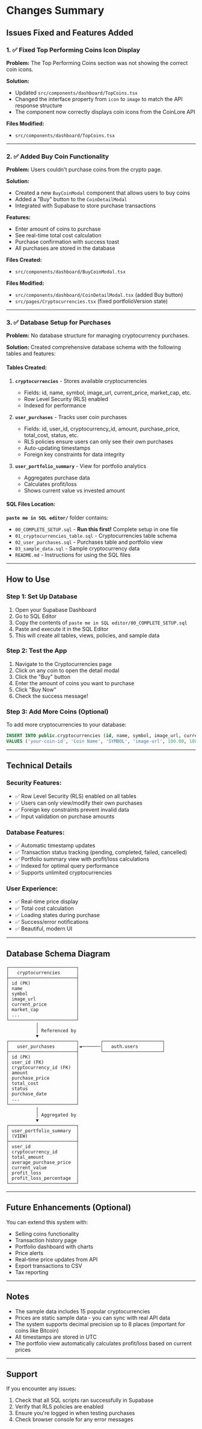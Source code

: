 # Changes Summary

## Issues Fixed and Features Added

### 1. ✅ Fixed Top Performing Coins Icon Display
**Problem:** The Top Performing Coins section was not showing the correct coin icons.

**Solution:** 
- Updated `src/components/dashboard/TopCoins.tsx`
- Changed the interface property from `icon` to `image` to match the API response structure
- The component now correctly displays coin icons from the CoinLore API

**Files Modified:**
- `src/components/dashboard/TopCoins.tsx`

---

### 2. ✅ Added Buy Coin Functionality
**Problem:** Users couldn't purchase coins from the crypto page.

**Solution:**
- Created a new `BuyCoinModal` component that allows users to buy coins
- Added a "Buy" button to the `CoinDetailModal` 
- Integrated with Supabase to store purchase transactions

**Features:**
- Enter amount of coins to purchase
- See real-time total cost calculation
- Purchase confirmation with success toast
- All purchases are stored in the database

**Files Created:**
- `src/components/dashboard/BuyCoinModal.tsx`

**Files Modified:**
- `src/components/dashboard/CoinDetailModal.tsx` (added Buy button)
- `src/pages/Cryptocurrencies.tsx` (fixed portfolioVersion state)

---

### 3. ✅ Database Setup for Purchases
**Problem:** No database structure for managing cryptocurrency purchases.

**Solution:**
Created comprehensive database schema with the following tables and features:

#### Tables Created:
1. **`cryptocurrencies`** - Stores available cryptocurrencies
   - Fields: id, name, symbol, image_url, current_price, market_cap, etc.
   - Row Level Security (RLS) enabled
   - Indexed for performance

2. **`user_purchases`** - Tracks user coin purchases
   - Fields: id, user_id, cryptocurrency_id, amount, purchase_price, total_cost, status, etc.
   - RLS policies ensure users can only see their own purchases
   - Auto-updating timestamps
   - Foreign key constraints for data integrity

3. **`user_portfolio_summary`** - View for portfolio analytics
   - Aggregates purchase data
   - Calculates profit/loss
   - Shows current value vs invested amount

#### SQL Files Location:
**`paste me in SQL editor/`** folder contains:
- `00_COMPLETE_SETUP.sql` - **Run this first!** Complete setup in one file
- `01_cryptocurrencies_table.sql` - Cryptocurrencies table schema
- `02_user_purchases.sql` - Purchases table and portfolio view
- `03_sample_data.sql` - Sample cryptocurrency data
- `README.md` - Instructions for using the SQL files

---

## How to Use

### Step 1: Set Up Database
1. Open your Supabase Dashboard
2. Go to SQL Editor
3. Copy the contents of `paste me in SQL editor/00_COMPLETE_SETUP.sql`
4. Paste and execute it in the SQL Editor
5. This will create all tables, views, policies, and sample data

### Step 2: Test the App
1. Navigate to the Cryptocurrencies page
2. Click on any coin to open the detail modal
3. Click the "Buy" button
4. Enter the amount of coins you want to purchase
5. Click "Buy Now"
6. Check the success message!

### Step 3: Add More Coins (Optional)
To add more cryptocurrencies to your database:
```sql
INSERT INTO public.cryptocurrencies (id, name, symbol, image_url, current_price, market_cap, market_cap_rank, total_volume, is_active)
VALUES ('your-coin-id', 'Coin Name', 'SYMBOL', 'image-url', 100.00, 1000000000, 15, 50000000, true);
```

---

## Technical Details

### Security Features:
- ✅ Row Level Security (RLS) enabled on all tables
- ✅ Users can only view/modify their own purchases
- ✅ Foreign key constraints prevent invalid data
- ✅ Input validation on purchase amounts

### Database Features:
- ✅ Automatic timestamp updates
- ✅ Transaction status tracking (pending, completed, failed, cancelled)
- ✅ Portfolio summary view with profit/loss calculations
- ✅ Indexed for optimal query performance
- ✅ Supports unlimited cryptocurrencies

### User Experience:
- ✅ Real-time price display
- ✅ Total cost calculation
- ✅ Loading states during purchase
- ✅ Success/error notifications
- ✅ Beautiful, modern UI

---

## Database Schema Diagram

```
┌─────────────────────────┐
│   cryptocurrencies      │
├─────────────────────────┤
│ id (PK)                 │
│ name                    │
│ symbol                  │
│ image_url               │
│ current_price           │
│ market_cap              │
│ ...                     │
└─────────────────────────┘
           │
           │ Referenced by
           ▼
┌─────────────────────────┐        ┌──────────────────────┐
│   user_purchases        │◄───────│   auth.users         │
├─────────────────────────┤        └──────────────────────┘
│ id (PK)                 │
│ user_id (FK)            │
│ cryptocurrency_id (FK)  │
│ amount                  │
│ purchase_price          │
│ total_cost              │
│ status                  │
│ purchase_date           │
│ ...                     │
└─────────────────────────┘
           │
           │ Aggregated by
           ▼
┌─────────────────────────┐
│ user_portfolio_summary  │
│ (VIEW)                  │
├─────────────────────────┤
│ user_id                 │
│ cryptocurrency_id       │
│ total_amount            │
│ average_purchase_price  │
│ current_value           │
│ profit_loss             │
│ profit_loss_percentage  │
└─────────────────────────┘
```

---

## Future Enhancements (Optional)

You can extend this system with:
- Selling coins functionality
- Transaction history page
- Portfolio dashboard with charts
- Price alerts
- Real-time price updates from API
- Export transactions to CSV
- Tax reporting

---

## Notes

- The sample data includes 15 popular cryptocurrencies
- Prices are static sample data - you can sync with real API data
- The system supports decimal precision up to 8 places (important for coins like Bitcoin)
- All timestamps are stored in UTC
- The portfolio view automatically calculates profit/loss based on current prices

---

## Support

If you encounter any issues:
1. Check that all SQL scripts ran successfully in Supabase
2. Verify that RLS policies are enabled
3. Ensure you're logged in when testing purchases
4. Check browser console for any error messages
